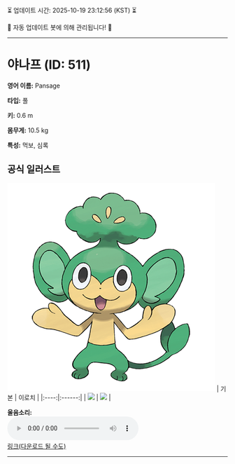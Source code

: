 
⏳ 업데이트 시간: 2025-10-19 23:12:56 (KST) ⏳

🤖 자동 업데이트 봇에 의해 관리됩니다! 🤖

---

# 야나프 (ID: 511)
**영어 이름:** Pansage

**타입:** 풀

**키:** 0.6 m

**몸무게:** 10.5 kg

**특성:** 먹보, 심록

## 공식 일러스트
![](https://raw.githubusercontent.com/PokeAPI/sprites/master/sprites/pokemon/other/official-artwork/511.png)
| 기본 | 이로치 |
|:----:|:------:|
| <img src="http://play.pokemonshowdown.com/sprites/ani/pansage.gif" width="200"> | <img src="http://play.pokemonshowdown.com/sprites/ani-shiny/pansage.gif" width="200"> |

**울음소리:**<br><audio controls src="https://raw.githubusercontent.com/PokeAPI/cries/main/cries/pokemon/latest/511.ogg"></audio><br> [링크(다운로드 될 수도)](https://raw.githubusercontent.com/PokeAPI/cries/main/cries/pokemon/latest/511.ogg)


---
